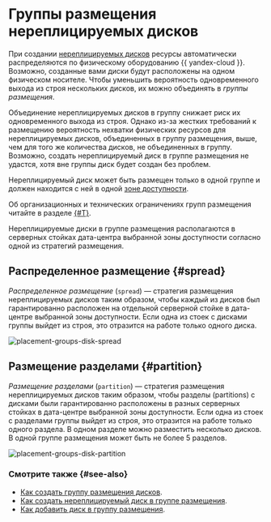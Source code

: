 # Группы размещения нереплицируемых дисков


При создании [нереплицируемых дисков](disk.md#disks_types) ресурсы автоматически распределяются по физическому оборудованию {{ yandex-cloud }}. Возможно, созданные вами диски будут расположены на одном физическом носителе. Чтобы уменьшить вероятность одновременного выхода из строя нескольких дисков, их можно объединять в _группы размещения_.

Объединение нереплицируемых дисков в группу снижает риск их одновременного выхода из строя. Однако из-за жестких требований к размещению вероятность нехватки физических ресурсов для нереплицируемых дисков, объединенных в группу размещения, выше, чем для того же количества дисков, не объединенных в группу. Возможно, создать нереплицируемый диск в группе размещения не удастся, хотя вне группы диск будет создан без проблем.

Нереплицируемый диск может быть размещен только в одной группе и должен находится с ней в одной [зоне доступности](../../overview/concepts/geo-scope.md).

Об организационных и технических ограничениях групп размещения читайте в разделе [{#T}](../concepts/limits.md).

Нереплицируемые диски в группе размещения располагаются в серверных стойках дата-центра выбранной зоны доступности согласно одной из стратегий размещения.

## Распределенное размещение {#spread}

_Распределенное размещение_ (`spread`) — стратегия размещения нереплицируемых дисков таким образом, чтобы каждый из дисков был гарантированно расположен на отдельной серверной стойке в дата-центре выбранной зоны доступности. Если одна из стоек с дисками группы выйдет из строя, это отразится на работе только одного диска.

![placement-groups-disk-spread](../../_assets/compute/placement-groups-disk-spread.svg)

## Размещение разделами {#partition}

_Размещение разделами_ (`partition`) — стратегия размещения нереплицируемых дисков таким образом, чтобы разделы (partitions) c дисками были гарантированно расположены в разных серверных стойках в дата-центре выбранной зоны доступности. Если одна из стоек с разделами группы выйдет из строя, это отразится на работе только одного раздела. В одном разделе можно разместить несколько дисков. В одной группе размещения может быть не более 5 разделов.

![placement-groups-disk-partition](../../_assets/compute/placement-groups-disk-partition.svg)

### Смотрите также {#see-also}

* [Как создать группу размещения дисков](../operations/disk-placement-groups/create.md).
* [Как создать нереплицируемый диск в группе размещения](../operations/disk-create/nonreplicated.md#nr-disk-in-group).
* [Как добавить диск в группу размещения](../operations/disk-placement-groups/add-disk.md).